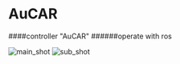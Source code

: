 # AuCAR
####controller "AuCAR"
######operate with ros

![main_shot](./image/image_0.jpg)
![sub_shot](./image/image_1.jpg)
